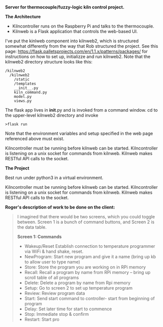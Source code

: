 **Server for thermocouple/fuzzy-logic kiln control project.**

**The Architecture**
* Kilncontroller runs on the Raspberry Pi and talks to the thermocouple.
* Kilnweb is a Flask application that controls the web-based UI.

I've put the kinlweb component into kilnweb2, which is structured somewhat differently from the way that Rob structured the project.
See this page: https://flask.palletsprojects.com/en/1.1.x/patterns/packages/ for instructions on how to 
set up, initializze and run kilnweb2.  Note that the kilnweb2 directory structure looks like this:

~~~
/kilnweb2
  /kilnweb2
    /static
    /templates
    __init__.py
    kiln_command.py
    model.py
    views.py
~~~    
The flask app lives in __init__.py and is invoked from a command window.  cd to the upper-level
kilnweb2 directory and invoke 
~~~
>flask run
~~~
Note that the environment variables and setup specified in the web page referenced above must exist.

Kilncontroller must be running before kilnweb can be started.  Kilncontroller is listening
on a unix socket for commands from kilnweb.  Kilnweb makes RESTful API calls to the socket.

**The Project**

Best run under python3 in a virtual environment.

Kilncontroller must be running before kilnweb can be started.  Kilncontroller is listening
on a unix socket for commands from kilnweb.  Kilnweb makes RESTful API calls to the socket.

**Roger's description of work to be done on the client:**

>I imagined that there would be two screens, which you could toggle between.  Screen 1 is a bunch of command buttons, and Screen 2 is the data table.
>
>**Screen 1:   Commands**
>* Wakeup/Reset  Establish connection to temperature programmer via WiFi & hand shake, reset.
>* NewProgram:  Start new program and give it a name (bring up kb to allow user to type name)
>* Store:  Store the program you are working on in RPi memory
>* Recall:  Recall a program by name from RPi memory – bring up scroll table of all programs
>* Delete:  Delete a program by name from Rpi memory
>* Setup:  Go to screen 2 to set up temperature program
>* Review:   Review program data
>* Start:  Send start command to controller- start from beginning of program
>* Delay:  Set later time for start to commence
>* Stop:  Immediate stop & confirm
>* Restart:  Start pro